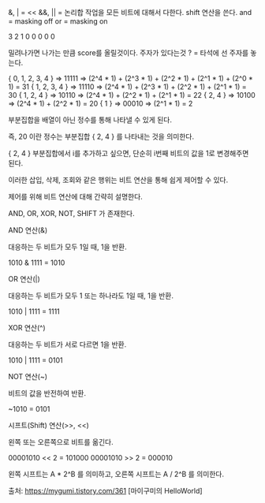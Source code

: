 &, | = << 
&&, || = 논리합
작업을 모든 비트에 대해서 다한다. 
shift 연산을 쓴다. 
and = masking off
or = masking on

3 2 1 0
0 0 0 0 

밀려나가면 나가는 만큼 score를 올릴것이다. 
주자가 있다는것 ? = 타석에 선 주자를 놓는다. 

{ 0, 1, 2, 3, 4 } => 11111 => (2^4 * 1) + (2^3 * 1) + (2^2 * 1) + (2^1 * 1) + (2^0 * 1) = 31
{ 1, 2, 3, 4 } => 11110 => (2^4 * 1) + (2^3 * 1) + (2^2 * 1) + (2^1 * 1) = 30 
{ 1, 2, 4 } => 10110 => (2^4 * 1) + (2^2 * 1) + (2^1 * 1) = 22
{ 2, 4 } => 10100 => (2^4 * 1) + (2^2 * 1) = 20
{ 1 } => 00010 => (2^1 * 1) = 2


부분집합을 배열이 아닌 정수를 통해 나타낼 수 있게 된다.

즉, 20 이란 정수는 부분집합 { 2, 4 } 를 나타내는 것을 의미한다.

{ 2, 4 } 부분집합에서 i를 추가하고 싶으면, 단순히 i번째 비트의 값을 1로 변경해주면 된다.

이러한 삽입, 삭제, 조회와 같은 행위는 비트 연산을 통해 쉽게 제어할 수 있다.

 

제어를 위해 비트 연산에 대해 간략히 설명한다.

AND, OR, XOR, NOT, SHIFT 가 존재한다.

 

AND 연산(&)

대응하는 두 비트가 모두 1일 때, 1을 반환.

 

1010 & 1111 = 1010
 

OR 연산(|)

대응하는 두 비트가 모두 1 또는 하나라도 1일 때, 1을 반환.

 

1010 | 1111 = 1111
 

XOR 연산(^)

대응하는 두 비트가 서로 다르면 1을 반환.

 

1010 | 1111 = 0101
 

NOT 연산(~)

비트의 값을 반전하여 반환.

 

~1010 = 0101
 

시프트(Shift) 연산(>>, <<)

왼쪽 또는 오른쪽으로 비트를 옮긴다.

 

00001010 << 2 = 101000
00001010 >> 2 = 000010 

왼쪽 시프트는 A * 2^B 를 의미하고, 오른쪽 시프트는 A / 2^B 를 의미한다.

출처: https://mygumi.tistory.com/361 [마이구미의 HelloWorld]
